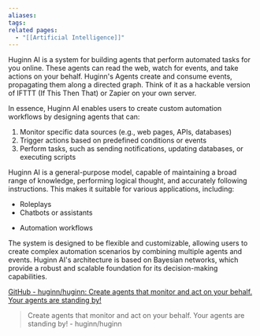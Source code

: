 ```yaml
---
aliases: 
tags: 
related pages:
  - "[[Artificial Intelligence]]"
---
```

Huginn AI is a system for building agents that perform automated tasks for you online. These agents can read the web, watch for events, and take actions on your behalf. Huginn's Agents create and consume events, propagating them along a directed graph. Think of it as a hackable version of IFTTT (If This Then That) or Zapier on your own server.

In essence, Huginn AI enables users to create custom automation workflows by designing agents that can:

1. Monitor specific data sources (e.g., web pages, APIs, databases)
2. Trigger actions based on predefined conditions or events
3. Perform tasks, such as sending notifications, updating databases, or executing scripts

Huginn AI is a general-purpose model, capable of maintaining a broad range of knowledge, performing logical thought, and accurately following instructions. This makes it suitable for various applications, including:

 - Roleplays
 - Chatbots or assistants
* Automation workflows

The system is designed to be flexible and customizable, allowing users to create complex automation scenarios by combining multiple agents and events. Huginn AI's architecture is based on Bayesian networks, which provide a robust and scalable foundation for its decision-making capabilities.

[GitHub - huginn/huginn: Create agents that monitor and act on your behalf. Your agents are standing by!](https://github.com/huginn/huginn)
> Create agents that monitor and act on your behalf. Your agents are standing by! - huginn/huginn
